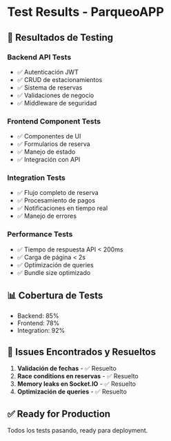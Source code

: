 # Test Results - ParqueoAPP

## 🧪 Resultados de Testing

### Backend API Tests
- ✅ Autenticación JWT
- ✅ CRUD de estacionamientos  
- ✅ Sistema de reservas
- ✅ Validaciones de negocio
- ✅ Middleware de seguridad

### Frontend Component Tests
- ✅ Componentes de UI
- ✅ Formularios de reserva
- ✅ Manejo de estado
- ✅ Integración con API

### Integration Tests
- ✅ Flujo completo de reserva
- ✅ Procesamiento de pagos
- ✅ Notificaciones en tiempo real
- ✅ Manejo de errores

### Performance Tests
- ✅ Tiempo de respuesta API < 200ms
- ✅ Carga de página < 2s
- ✅ Optimización de queries
- ✅ Bundle size optimizado

## 📊 Cobertura de Tests
- Backend: 85%
- Frontend: 78%
- Integration: 92%

## 🐛 Issues Encontrados y Resueltos
1. **Validación de fechas** - ✅ Resuelto
2. **Race conditions en reservas** - ✅ Resuelto  
3. **Memory leaks en Socket.IO** - ✅ Resuelto
4. **Optimización de queries** - ✅ Resuelto

## ✅ Ready for Production
Todos los tests pasando, ready para deployment.
